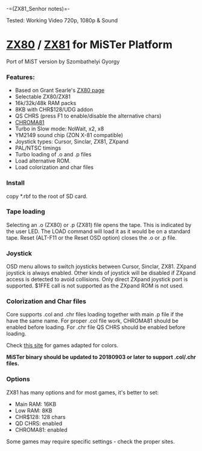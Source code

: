 -=(ZX81_Senhor notes)=-

Tested: Working Video 720p, 1080p & Sound

# [ZX80](https://en.wikipedia.org/wiki/ZX80) / [ZX81](https://en.wikipedia.org/wiki/ZX81) for MiSTer Platform

Port of MiST version by Szombathelyi Gyorgy

### Features:
- Based on Grant Searle's [ZX80 page](http://searle.x10host.com/zx80/zx80.html)
- Selectable ZX80/ZX81
- 16k/32k/48k RAM packs
- 8KB with CHR$128/UDG addon
- QS CHRS (press F1 to enable/disable the alternative chars)
- [CHROMA81](http://www.fruitcake.plus.com/Sinclair/ZX81/Chroma/ChromaInterface.htm)
- Turbo in Slow mode: NoWait, x2, x8
- YM2149 sound chip (ZON X-81 compatible)
- Joystick types: Cursor, Sinclar, ZX81, ZXpand
- PAL/NTSC timings
- Turbo loading of .o and .p files
- Load alternative ROM.
- Load colorization and char files

### Install
copy *.rbf to the root of SD card.

### Tape loading
Selecting an .o (ZX80) or .p (ZX81) file opens the tape. This is indicated by the
user LED. The LOAD command will load it as it would be on a standard tape.
Reset (ALT-F11 or the Reset OSD option) closes the .o or .p file.

### Joystick
OSD menu allows to switch joysticks between Cursor, Sinclar, ZX81. ZXpand joystick is always enabled.
Other kinds of joystick will be disabled if ZXpand access is detected to avoid collisions.
Only direct ZXpand joystick port is supported. $1FFE call is not supported as the ZXpand ROM is not used.

### Colorization and Char files
Core supports .col and .chr files loading together with main .p file if the have the same name.
For proper .col file work, CHROMA81 should be enabled before loading. For .chr file QS CHRS should be enabled before loading.

Check [this site](http://www.fruitcake.plus.com/Sinclair/ZX81/Chroma/ChromaInterface_Software.htm) for games adapted for colors.

**MiSTer binary should be updated to 20180903 or later to support .col/.chr files.**

### Options
ZX81 has many options and for most games, it's better to set:
* Main RAM: 16KB
* Low RAM: 8KB
* CHR$128: 128 chars
* QD CHRS: enabled
* CHROMA81: enabled

Some games may require specific settings - check the proper sites.
